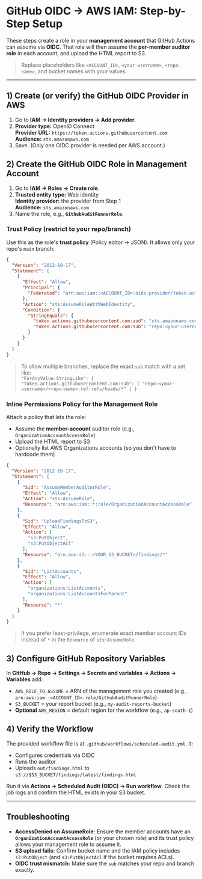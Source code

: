 # GitHub OIDC → AWS IAM: Step-by-Step Setup

These steps create a role in your **management account** that GitHub Actions can assume via **OIDC**. That role will then assume the **per-member auditor role** in each account, and upload the HTML report to S3.

> Replace placeholders like `<ACCOUNT_ID>`, `<your-username>`, `<repo-name>`, and bucket names with your values.

---

## 1) Create (or verify) the GitHub OIDC Provider in AWS
1. Go to **IAM → Identity providers → Add provider**.
2. **Provider type:** OpenID Connect  
   **Provider URL:** `https://token.actions.githubusercontent.com`  
   **Audience:** `sts.amazonaws.com`
3. Save. (Only one OIDC provider is needed per AWS account.)

## 2) Create the GitHub OIDC Role in Management Account
1. Go to **IAM → Roles → Create role**.
2. **Trusted entity type:** Web identity  
   **Identity provider:** the provider from Step 1  
   **Audience:** `sts.amazonaws.com`
3. Name the role, e.g., **`GithubAuditRunnerRole`**.

### Trust Policy (restrict to your repo/branch)
Use this as the role's **trust policy** (Policy editor → JSON). It allows only your repo's `main` branch:
```json
{
  "Version": "2012-10-17",
  "Statement": [
    {
      "Effect": "Allow",
      "Principal": {
        "Federated": "arn:aws:iam::<ACCOUNT_ID>:oidc-provider/token.actions.githubusercontent.com"
      },
      "Action": "sts:AssumeRoleWithWebIdentity",
      "Condition": {
        "StringEquals": {
          "token.actions.githubusercontent.com:aud": "sts.amazonaws.com",
          "token.actions.githubusercontent.com:sub": "repo:<your-username>/<repo-name>:ref:refs/heads/main"
        }
      }
    }
  ]
}
```

> To allow multiple branches, replace the exact `sub` match with a set like:  
> `"ForAnyValue:StringLike": { "token.actions.githubusercontent.com:sub": [ "repo:<your-username>/<repo-name>:ref:refs/heads/*" ] }`

### Inline Permissions Policy for the Management Role
Attach a policy that lets the role:
- Assume the **member-account** auditor role (e.g., `OrganizationAccountAccessRole`)
- Upload the HTML report to S3
- Optionally list AWS Organizations accounts (so you don't have to hardcode them)

```json
{
  "Version": "2012-10-17",
  "Statement": [
    {
      "Sid": "AssumeMemberAuditorRole",
      "Effect": "Allow",
      "Action": "sts:AssumeRole",
      "Resource": "arn:aws:iam::*:role/OrganizationAccountAccessRole"
    },
    {
      "Sid": "UploadFindingsToS3",
      "Effect": "Allow",
      "Action": [
        "s3:PutObject",
        "s3:PutObjectAcl"
      ],
      "Resource": "arn:aws:s3:::<YOUR_S3_BUCKET>/findings/*"
    },
    {
      "Sid": "ListAccounts",
      "Effect": "Allow",
      "Action": [
        "organizations:ListAccounts",
        "organizations:ListAccountsForParent"
      ],
      "Resource": "*"
    }
  ]
}
```

> If you prefer least-privilege, enumerate exact member account IDs instead of `*` in the `Resource` of `sts:AssumeRole`.

## 3) Configure GitHub Repository Variables
In **GitHub → Repo → Settings → Secrets and variables → Actions → Variables** add:
- `AWS_ROLE_TO_ASSUME` = ARN of the management role you created (e.g., `arn:aws:iam::<ACCOUNT_ID>:role/GithubAuditRunnerRole`)
- `S3_BUCKET` = your report bucket (e.g., `my-audit-reports-bucket`)
- **Optional** `AWS_REGION` = default region for the workflow (e.g., `ap-south-1`)

## 4) Verify the Workflow
The provided workflow file is at `.github/workflows/scheduled-audit.yml`. It:
- Configures credentials via OIDC
- Runs the auditor
- Uploads `out/findings.html` to `s3://$S3_BUCKET/findings/latest/findings.html`

Run it via **Actions → Scheduled Audit (OIDC) → Run workflow**. Check the job logs and confirm the HTML exists in your S3 bucket.

---

## Troubleshooting
- **AccessDenied on AssumeRole:** Ensure the member accounts have an **`OrganizationAccountAccessRole`** (or your chosen role) and its trust policy allows your management role to assume it.
- **S3 upload fails:** Confirm bucket name and the IAM policy includes `s3:PutObject` (and `s3:PutObjectAcl` if the bucket requires ACLs).
- **OIDC trust mismatch:** Make sure the `sub` matches your repo and branch exactly.
